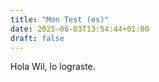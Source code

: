 ```yaml
---
title: "Mon Test (es)"
date: 2025-06-03T13:54:44+01:00
draft: false
---
```


Hola Wil, lo lograste.
